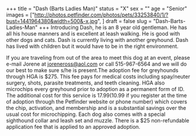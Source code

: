 +++
title = "Dash (Barts Ladies Man)"
status = "X"
sex = ""
age = "Senior"
images = ["http://photos.petfinder.com/photos/pets/33253840/1/?bust=1441964380&width=500&-x.jpg",
]
draft = false
slug = "Dash-Barts-Ladies-Man"
+++
Introducing Dash, he is an 8 year old gentleman. He has all his house manners and is excellent at leash walking. He is good  with other dogs and cats. Dash is currently living with another greyhound. Dash has lived with children but it would have to be in the right environment.

If you are traveling from out of the area to meet this dog at an event, please e-mail Jorene at joreneross@aol.com or call 515-967-6564 and we will do our best to make sure s/he is present.The adoption fee for greyhounds through HGA is $275. This fee pays for medical costs including spay/neuter surgery, shots, parasite treatments, and teeth cleaning. HGA also microchips every greyhound prior to adoption as a permanent form of ID. The additional cost for this service is $17.99 ($10.99 if you register at the time of adoption through the Petfinder website or phone number) which covers the chip, activation, and membership and is a substantial savings over the usual cost for microchipping. Each dog also comes with a special sighthound collar and leash set and muzzle. There is a $25 non-refundable application fee that is applied to an approved adoption.
